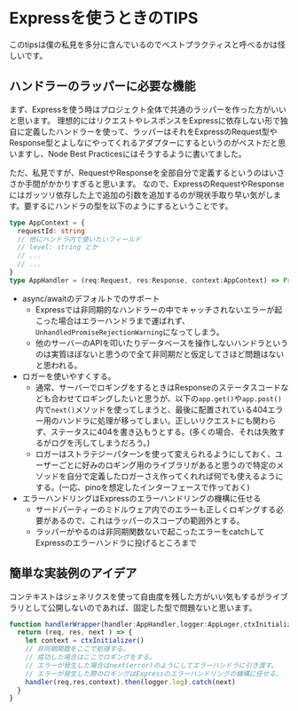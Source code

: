# Expressを使うときのTIPS

このtipsは僕の私見を多分に含んでいるのでベストプラクティスと呼べるかは怪しいです。

## ハンドラーのラッパーに必要な機能

まず、Expressを使う時はプロジェクト全体で共通のラッパーを作った方がいいと思います。
理想的にはリクエストやレスポンスをExpressに依存しない形で独自に定義したハンドラーを使って、ラッパーはそれをExpressのRequest型やResponse型とよしなにやってくれるアダプターにするというのがベストだと思いますし、Node Best Practicesにはそうするように書いてました。

ただ、私見ですが、RequestやResponseを全部自分で定義するというのはいささか手間がかかりすぎると思います。
なので、ExpressのRequestやResponseにはガッツリ依存した上で追加の引数を追加するのが現状手取り早い気がします。要するにハンドラの型を以下のようにするということです。

```typescript
type AppContext = {
  requestId: string
  // 他にハンドラ内で使いたいフィールド
  // level: string とか
  // ...
  // ...
}
type AppHandler = (req:Request, res:Response, context:AppContext) => Promise<void>
```

- async/awaitのデフォルトでのサポート
  - Expressでは非同期的なハンドラーの中でキャッチされないエラーが起こった場合はエラーハンドラまで運ばれず、`UnhandledPromiseRejectionWarning`になってしまう。
  - 他のサーバーのAPIを叩いたりデータベースを操作しないハンドラというのは実質ほぼないと思うので全て非同期だと仮定してさほど問題はないと思われる。
- ロガーを使いやすくする。
  - 通常、サーバーでロギングをするときはResponseのステータスコードなども合わせてロギングしたいと思うが、以下の`app.get()`や`app.post()`内で`next()`メソッドを使ってしまうと、最後に配置されている404エラー用のハンドラに処理が移ってしまい。正しいリクエストにも関わらず、ステータスに404を書き込もうとする。(多くの場合、それは失敗するがログを汚してしまうだろう。)
  - ロガーはストラテジーパターンを使って変えられるようにしておく、ユーザーごとに好みのロギング用のライブラリがあると思うので特定のメソッドを自分で定義したロガーさえ作ってくれれば何でも使えるようにする。(一応、pinoを想定したインターフェースで作っておく)
- エラーハンドリングはExpressのエラーハンドリングの機構に任せる
  - サードパーティーのミドルウェア内でのエラーも正しくロギングする必要があるので、これはラッパーのスコープの範囲外とする。
  - ラッパーがやるのは非同期関数ないで起こったエラーをcatchしてExpressのエラーハンドラに投げるところまで


## 簡単な実装例のアイデア

コンテキストはジェネリクスを使って自由度を残した方がいい気もするがライブラリとして公開しないのであれば、固定した型で問題ないと思います。

```typescript
function handlerWrapper(handler:AppHandler,logger:AppLoger,ctxInitializer:ContextInitializer):ExpressHandler{
  return (req, res, next ) => {
    let context = ctxInitializer()
    // 非同期関数をここで処理する。
    // 成功した場合はここでロギングをする。
    // エラーが発生した場合はnext(error)のようにしてエラーハンドラに引き渡す。
    // エラーが発生した際のロギングはExpressのエラーハンドリングの機構に任せる。
    handler(req,res,context).then(logger.log).catch(next)
  }
}
```